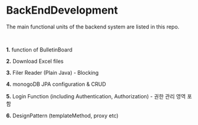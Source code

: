 # BackEndDevelopment

The main functional units of the backend system are listed in this repo. <br>

<br>

<b>1.</b> function of BulletinBoard <br>

<b>2.</b> Download Excel files  <br>

<b>3.</b> Filer Reader (Plain Java) - Blocking  <br>

<b>4.</b> monogoDB JPA configuration & CRUD <br>

<b>5.</b> Login Function (including Authentication, Authorization) - 권한 관리 영역 포함 <br>

<b>6.</b> DesignPattern (templateMethod, proxy etc) <br>
